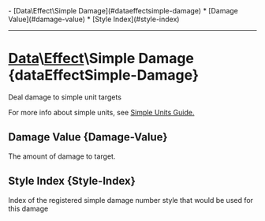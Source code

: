 <div id="toc" markdown="1">
- [Data\Effect\Simple Damage](#dataeffectsimple-damage)
  * [Damage Value](#damage-value)
  * [Style Index](#style-index)

</div>

***

# [](dcei.engine.proto.Effect.simple_damage)**[Data](Data)\\[Effect](Data-Effect)\Simple Damage** {dataEffectSimple-Damage}
Deal damage to simple unit targets

[](manual-wiki-start)
For more info about simple units, see [Simple Units Guide.](https://funovus.notion.site/Simple-Units-Introduction-8a39c47f07d64f4c9549c5947c2c281f)
[](manual-wiki-end)

## [](dcei.engine.proto.EffectSimpleDamage.damage_value)**Damage Value** {Damage-Value}
The amount of damage to target.

[](manual-wiki-start)

[](manual-wiki-end)

## [](dcei.engine.proto.EffectSimpleDamage.style_index)**Style Index** {Style-Index}
Index of the registered simple damage number style that would be used for this damage

[](manual-wiki-start)

[](manual-wiki-end)

